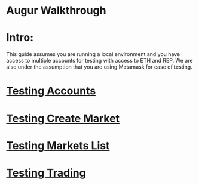Augur Walkthrough
==================

# Intro:

This guide assumes you  are running a local environment and you have access to multiple accounts for testing with access to ETH and REP. We are also under the assumption that you are using Metamask for ease of testing. 

# [Testing Accounts](/account.md)

# [Testing Create Market](/createMarket.md)

# [Testing Markets List](/marketsList.md)

# [Testing Trading](/trading.md)